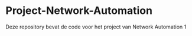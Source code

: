 # Project-Network-Automation
Deze repository bevat de code voor het project van Network Automation 1
